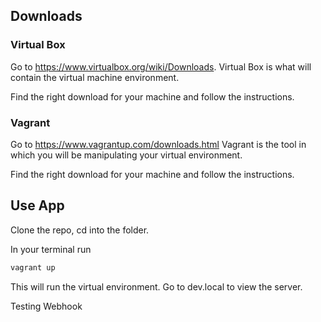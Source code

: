 
## Downloads

### Virtual Box

Go to https://www.virtualbox.org/wiki/Downloads. Virtual Box is what will contain the virtual machine environment.

Find the right download for your machine and follow the instructions.

### Vagrant

 Go to https://www.vagrantup.com/downloads.html Vagrant is the tool in which you will be manipulating your virtual environment.

 Find the right download for your machine and follow the instructions.


## Use App

Clone the repo, cd into the folder.

In your terminal run

```bash
vagrant up
```
This will run the virtual environment. Go to dev.local to view the server.

Testing Webhook





 <!-- ## Setting up Environment

 cd into the folder where you will be working with your virtual environment. Run ``` vagrant init ubuntu/xenial64 ``` to initialise vagrant.

 Run
 ```
 vagrant up
 ```
 in your terminal. This will create your virtual environment.

 ```
 vagrant ssh
 ```
 This command takes you to your virtual environment

 Once here you will want to run
 ```
 sudo apt-get update -y
 ```
 in order to make sure your environment is up to date.

To view our server we have used nginx as our proxy server.
 In vagrant, run
```bash
sudo apt-get install nginx -y
```
to  install nginx.

```exit``` to return to host.

Nginx gives us a default ip address, however if you want to configure this, inside of your vagrant file you can add the following line

```ruby
config.vm.network "private_network", ip: "192.168.10.100"
```
Run
```bash
vagrant reload
```
to make this change without destroying your environment.

You may want to create a localhost with a more appropriate name. Vagrant has a plugin that allows you choose the name of your url.

In your terminal run
```bash
vagrant plugin install vagrant-hostsupdater
```
In your Vagrant file you can use this line of code
```ruby
config.hostsupdater.aliases = ["urlname"]
```
and choose the name of the url. -->















<!--  -->
